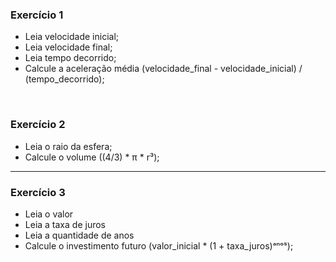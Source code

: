 ### Exercício 1

- Leia velocidade inicial;
- Leia velocidade final;
- Leia tempo decorrido;
- Calcule a aceleração média (velocidade_final - velocidade_inicial) / (tempo_decorrido);
<br>

### Exercício 2

- Leia o raio da esfera;
- Calcule o volume ((4/3) * π * r³);
<hr>

### Exercício 3

- Leia o valor
- Leia a taxa de juros
- Leia a quantidade de anos
- Calcule o investimento futuro (valor_inicial * (1 + taxa_juros)ᵃⁿᵒˢ);
<br>
